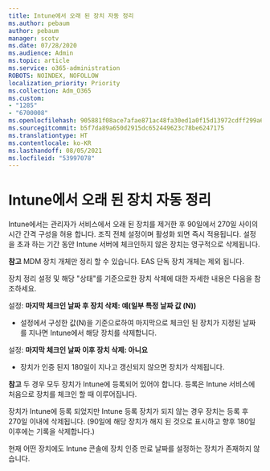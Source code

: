 ```yaml
---
title: Intune에서 오래 된 장치 자동 정리
ms.author: pebaum
author: pebaum
manager: scotv
ms.date: 07/28/2020
ms.audience: Admin
ms.topic: article
ms.service: o365-administration
ROBOTS: NOINDEX, NOFOLLOW
localization_priority: Priority
ms.collection: Adm_O365
ms.custom:
- "1285"
- "6700008"
ms.openlocfilehash: 905881f08ace7afae871ac48fa30ed1a0f15d13972cdff299a6694ca2eafc9cc
ms.sourcegitcommit: b5f7da89a650d2915dc652449623c78be6247175
ms.translationtype: HT
ms.contentlocale: ko-KR
ms.lasthandoff: 08/05/2021
ms.locfileid: "53997078"
---
```

# <a name="automatic-cleanup-of-stale-devices-in-intune"></a>Intune에서 오래 된 장치 자동 정리

Intune에서는 관리자가 서비스에서 오래 된 장치를 제거한 후 90일에서 270일 사이의 시간 간격 구성을 허용 합니다. 조직 전체 설정이며 활성화 되면 즉시 적용됩니다. 설정을 초과 하는 기간 동안 Intune 서버에 체크인하지 않은 장치는 영구적으로 삭제됩니다.

**참고** MDM 장치 개체만 정리 할 수 있습니다. EAS 단독 장치 개체는 제외 됩니다.

장치 정리 설정 및 해당 "상태"를 기준으로한 장치 삭제에 대한 자세한 내용은 다음을 참조하세요.

설정: **마지막 체크인 날짜 후 장치 삭제: 예(일부 특정 날짜 값 (N))**

- 설정에서 구성한 값(N)을 기준으로하여 마지막으로 체크인 된 장치가 지정된 날짜를 지나면 Intune에서 해당 장치를 삭제합니다.

설정: **마지막 체크인 날짜 이후 장치 삭제: 아니요**

- 장치가 인증 된지 180일이 지나고 갱신되지 않으면 장치가 삭제됩니다.

**참고** 두 경우 모두 장치가 Intune에 등록되어 있어야 합니다. 등록은 Intune 서비스에 처음으로 장치를 체크인 할 때 이루어집니다.

장치가 Intune에 등록 되었지만 Intune 등록 장치가 되지 않는 경우 장치는 등록 후 270일 이내에 삭제됩니다. (90일에 해당 장치가 해지 된 것으로 표시하고 향후 180일 이후에는 기록을 삭제합니다.)

현재 어떤 장치에도 Intune 콘솔에 장치 인증 만료 날짜를 설정하는 장치가 존재하지 않습니다.